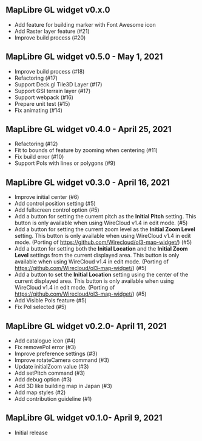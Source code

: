 ## MapLibre GL widget v0.x.0

- Add feature for building marker with Font Awesome icon
- Add Raster layer feature (#21)
- Improve build process (#20)

## MapLibre GL widget v0.5.0 - May 1, 2021

- Improve build process (#18)
- Refactoring (#17)
- Support Deck.gl Tile3D Layer (#17)
- Support GSI terrain layer (#17)
- Support webpack (#16)
- Prepare unit test (#15)
- Fix animating (#14)

## MapLibre GL widget v0.4.0 - April 25, 2021

- Refactoring (#12)
- Fit to bounds of feature by zooming when centering (#11)
- Fix build error (#10)
- Support PoIs with lines or polygons (#9)

## MapLibre GL widget v0.3.0 - April 16, 2021

- Improve initial center (#6)
- Add control position setting (#5)
- Add fullscreen control option (#5)
- Add a button for setting the current pitch as the **Initial Pitch** setting. 
  This button is only available when using WireCloud v1.4 in edit mode. (#5)
- Add a button for setting the current zoom level as the **Initial Zoom
    Level** setting. This button is only available when using WireCloud v1.4 in
    edit mode. (Porting of https://github.com/Wirecloud/ol3-map-widget/) (#5)
- Add a button for setting both the **Initial Location** and the **Initial
    Zoom Level** settings from the current displayed area. This button is only
    available when using WireCloud v1.4 in edit mode.
    (Porting of https://github.com/Wirecloud/ol3-map-widget/) (#5)
- Add a button to set the **Initial Location** setting using the center of the
    current displayed area. This button is only available when using WireCloud
    v1.4 in edit mode. (Porting of https://github.com/Wirecloud/ol3-map-widget/)
    (#5)
- Add Visible PoIs feature (#5)
- Fix PoI selected (#5)

## MapLibre GL widget v0.2.0- April 11, 2021

- Add catalogue icon (#4)
- Fix removePoI error (#3)
- Improve preference settings (#3)
- Improve rotateCamera command (#3)
- Update initialZoom value (#3)
- Add setPitch command (#3)
- Add debug option (#3)
- Add 3D like building map in Japan (#3)
- Add map styles (#2)
- Add contribution guideline (#1)

## MapLibre GL widget v0.1.0- April 9, 2021

- Initial release
